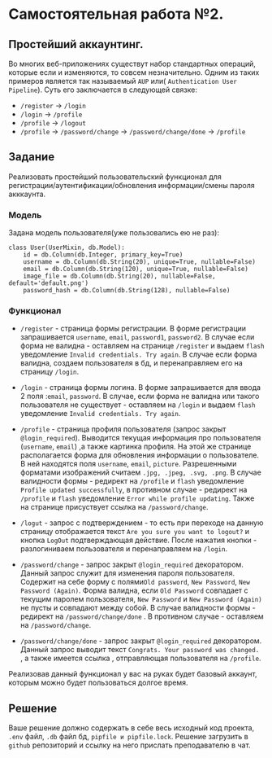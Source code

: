 # Самостоятельная работа №2.

## Простейший аккаунтинг.
Во многих веб-приложениях существут набор стандартных операций, которые если и изменяются, то совсем незначительно. Одним из таких примеров является так называемый ```AUP``` или( ```Authentication User Pipeline```). Суть его заключается в следующей связке:
* ```/register``` -> ```/login```
* ```/login``` -> ```/profile```
* ```/profile``` -> ```/logout```
* ```/profile``` -> ```/password/change``` -> ```/password/change/done``` -> ```/profile```

## Задание
Реализовать простейший пользовательский функционал для регистрации/аутентификации/обновления информации/смены пароля акккаунта.

### Модель
Задана модель пользователя(уже пользовались ею не раз):
```
class User(UserMixin, db.Model):
    id = db.Column(db.Integer, primary_key=True)
    username = db.Column(db.String(20), unique=True, nullable=False)
    email = db.Column(db.String(120), unique=True, nullable=False)
    image_file = db.Column(db.String(20), nullable=False, default='default.png')
    password_hash = db.Column(db.String(128), nullable=False)
```
### Функционал
* ```/register``` - страница формы регистрации. В форме регистрации запрашивается ```username```, ```email```, ```password1```, ```password2```. В случае если форма не валидна - оставляем на странице ```/register``` и выдаем ```flash``` уведомление ```Invalid credentials. Try again```. В случае если форма валидна, создаем пользователя в бд, и перенаправляем его на страницу ```/login```.
* ```/login``` - страница формы логина. В форме запрашивается для ввода 2 поля :```email```, ```password```. В случае, если форма не валидна или такого пользователя не существует - оставляем на ```/login``` и выдаем ```flash``` уведомление ```Invalid credentials. Try again```.

* ```/profile``` - страница профиля пользователя (запрос закрыт ```@login_required```). Выводится текущая информация про пользователя (```username```, ```email```) ,а также картинка профиля. На этой же странице располагается форма для обновления информации о пользователе. В ней находятся поля ```username```, ```email```, ```picture```. Разрешенными форматами изображений считаем ```.jpg, .jpeg, .svg, .png```. 
В случае валидности формы - редирект на ```/profile``` и ```flash``` уведомление ```Profile updated successfully```, в противном случае - редирект на ```/profile``` и  ```flash``` уведомление ```Error while profile updating```. Также на странице присуствует ссылка на ```/password/change```.

* ```/logut``` - запрос с подтверждением - то есть при переходе на данную страницу отображается текст ```Are you sure you want to logout?``` и кнопка ```LogOut``` подтверждающая действие. После нажатия кнопки - разлогиниваем пользователя и перенаправляем на ```/login```.

* ```/password/change``` - запрос закрыт ```@login_required``` декоратором. Данный запрос служит для изменения пароля пользователя. Содержит на себе форму с полями```Old password```, ```New Password```, ```New Password (Again)```. Форма валидна, если ```Old Password``` совпадает с текущим паролем пользователя, ```New Password``` и ```New Password (Again)```  не пусты и совпадают между собой. В случае валидности формы - редирект на ```/password/change/done``` . В противном случае - оставляем на ```/password/change```.

* ```/password/change/done``` - запрос закрыт ```@login_required``` декоратором. Данный запрос выводит текст ```Congrats. Your password was changed. ``` , а также имеется ссылка , отправляющая пользователя на ```/profile```.


Реализовав данный функционал у вас на руках будет базовый аккаунт, которым можно будет пользоваться долгое время.

## Решениe
Ваше решение должно содержать в себе весь исходный код проекта, ```.env``` файл, ```.db``` файл бд, ```pipfile и pipfile.lock```. Решение загрузить в ```github``` репозиторий и ссылку на него прислать преподавателю в чат.